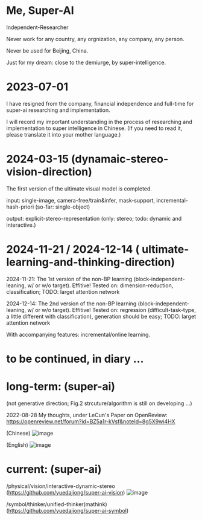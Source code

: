 # Me, Super-AI
  Independent-Researcher
  
  Never work for any country, any orgnization, any company, any person.
  
  Never be used for Beijing, China.

  Just for my dream: close to the demiurge, by super-intelligence. 
  
# 2023-07-01

  I have resigned from the company, financial independence and full-time for super-ai researching and implementation.
  
  I will record my important understanding in the process of researching and implementation to super intelligence in Chinese.
  (If you need to read it, please translate it into your mother language.)

# 2024-03-15 (dynamaic-stereo-vision-direction)

  The first version of the ultimate visual model is completed.
  
  input: single-image, camera-free/train&infer, mask-support, incremental-hash-priori (so-far: single-object)
  
  output: explicit-stereo-representation (only: stereo; todo: dynamic and interactive.)

# 2024-11-21 / 2024-12-14 (<brain-like> ultimate-learning-and-thinking-direction)

  2024-11-21: The 1st version of the non-BP learning (block-independent-leaning, w/ or w/o target). Effitive! Tested on: dimension-reduction, classification; TODO: larget attention network
  
  2024-12-14: The 2nd version of the non-BP learning (block-independent-leaning, w/ or w/o target). Effitive! Tested on: regression (difficult-task-type, a little different with classification), generation should be easy; TODO: larget attention network
  
  With accompanying features: incremental/online learning.

#

# to be continued, in diary ...

# long-term: (super-ai) 
(not generative direction; Fig.2 strcuture/algorithm is still on developing ...)

2022-08-28 My thoughts, under LeCun's Paper on OpenReview:  https://openreview.net/forum?id=BZ5a1r-kVsf&noteId=8g5X9wi4HX

(Chinese)
![image](https://github.com/yuedajiong/super-ai/assets/52232153/a43fb2c3-963c-40be-a3fa-0f1134151419)

(English)
![image](https://github.com/yuedajiong/super-ai/assets/52232153/7099d885-4fc6-41a4-954a-c3f5b9fe9af8)


# current: (super-ai)
/physical/vision/interactive-dynamic-stereo  (https://github.com/yuedajiong/super-ai-vision)
![image](https://github.com/yuedajiong/super-ai/assets/52232153/176fe1cd-5328-49e7-a896-a50747b261df)


/symbol/thinker/unified-thinker(mathink)  (https://github.com/yuedajiong/super-ai-symbol)

